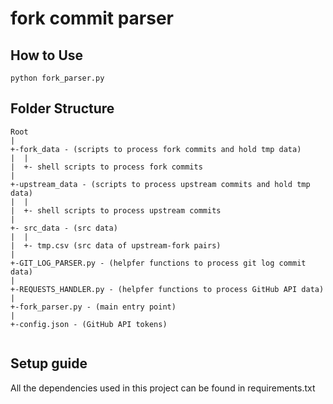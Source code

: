 # fork commit parser

## How to Use
```
python fork_parser.py
```

## Folder Structure

```
Root
|
+-fork_data - (scripts to process fork commits and hold tmp data)
|  |
|  +- shell scripts to process fork commits
|
+-upstream_data - (scripts to process upstream commits and hold tmp data)
|  |
|  +- shell scripts to process upstream commits
|
+- src_data - (src data)
|  |
|  +- tmp.csv (src data of upstream-fork pairs)
|
+-GIT_LOG_PARSER.py - (helpfer functions to process git log commit data)
|
+-REQUESTS_HANDLER.py - (helpfer functions to process GitHub API data)
|
+-fork_parser.py - (main entry point)
|
+-config.json - (GitHub API tokens)


```

## Setup guide
All the dependencies used in this project can be found in requirements.txt
